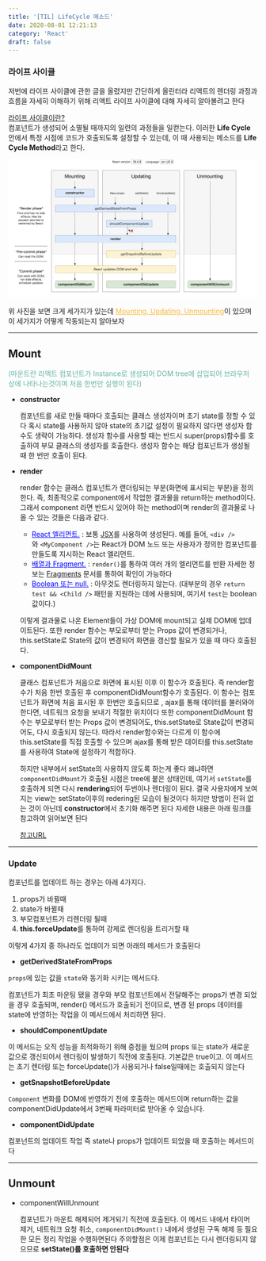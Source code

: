 ```yaml
---
title: '[TIL] LifeCycle 메소드'
date: 2020-08-01 12:21:13
category: 'React'
draft: false
---
```


### 라이프 사이클
저번에 라이프 사이클에 관한 글을 올렸지만 간단하게 올린터라 리액트의 렌더링 과정과 흐름을 자세히 이해하기 위해 리액트 라이프 사이클에 대해 자세히 알아볼려고 한다

<u>라이프 사이클이란?</u><br>
컴포넌트가 생성되어 소멸될 때까지의 일련의 과정들을 일컫는다. 이러한 **Life Cycle** 안에서 특정 시점에 코드가 호출되도록 설정할 수 있는데, 이 때 사용되는 메소드를 **Life Cycle Method**라고 한다.

![](./images/lifecycle.png)

위 사진을 보면 크게 세가지가 있는데 <span style="color: #f6b93b"><u>Mounting, Updating, Unmounting</u></span>이 있으며 이 세가지가 어떻게 작동되는지 알아보자

***

## Mount
<span style="color: #60b4a6">(마운트란 리액트 컴포넌트가 Instance로 생성되어 DOM tree에 삽입되어 브라우저 상에 나타나는것이며 처음 한번만 실행이 된다)</span>

- **constructor**

    컴포넌트를 새로 만들 때마다 호출되는 클래스 생성자이며 초기 state를 정할 수 있다 혹시 state를 사용하지 않아 state의 초기값 설정이 필요하지 않다면 생성자 함수도 생략이 가능하다. 생성자 함수를 사용할 때는 반드시 super(props)함수를 호출하여 부모 클래스의 생성자를 호출한다. 생성자 함수는 해당 컴포넌트가 생성될 때 한 번만 호출이 된다.

- **render**

    render 함수는 클래스 컴포넌트가 랜더링되는 부분(화면에 표시되는 부분)을 정의한다. 즉, 최종적으로 component에서 작업한 결과물을 return하는 method이다. 그래서 component 라면 반드시 있어야 하는 method이며 render의 결과물로 나올 수 있는 것들은 다음과 같다.

    - <span style="color: blue"><u>React 엘리먼트.</u></span> : 보통 [JSX](https://ko.reactjs.org/docs/introducing-jsx.html)를 사용하여 생성된다. 예를 들어, `<div />`와 `<MyComponent />`는 React가 DOM 노드 또는 사용자가 정의한 컴포넌트를 만들도록 지시하는 React 엘리먼트.
    - <span style="color: blue"><u>배열과 Fragment.</u></span> : `render()`를 통하여 여러 개의 엘리먼트를 반환 자세한 정보는 [Fragments](https://ko.reactjs.org/docs/fragments.html) 문서를 통하여 확인이 가능하다
    - <span style="color: blue"><u>Boolean 또는 null.</u></span> : 아무것도 렌더링하지 않는다. (대부분의 경우 `return test && <Child />` 패턴을 지원하는 데에 사용되며, 여기서 `test`는 boolean 값이다.)

    이렇게 결과물로 나온 Element들이 가상 DOM에 mount되고 실제 DOM에 업데이트된다. 또한 render 함수는 부모로부터 받는 Props 값이 변경되거나, this.setState로 State의 값이 변경되어 화면을 갱신할 필요가 있을 때 마다 호출된다.

- **componentDidMount**

    클래스 컴포넌트가 처음으로 화면에 표시된 이후 이 함수가 호출된다. 즉 render함수가 처음 한번 호출된 후 componentDidMount함수가 호출된다. 이 함수는 컴포넌트가 화면에 처음 표시된 후 한번만 호출되므로 , ajax를 통해 데이터를 불러와야 한다면, 네트워크 요청을 보내기 적절한 위치이다 또한 componentDidMount 함수는 부모로부터 받는 Props 값이 변경되어도, this.setState로 State값이 변경되어도, 다시 호출되지 않는다. 따라서 render함수와는 다르게 이 함수에 this.setState를 직접 호출할 수 있으며 ajax를 통해 받은 데이터를 this.setState를 사용하여 State에 설정하기 적합하다.

    하지만  내부에서 setState의 사용하지 않도록 하는게 좋다 왜냐하면 `componentDidMount`가 호출된 시점은 tree에 붙은 상태인데, 여기서 `setState`를 호출하게 되면 다시 **rendering**되어 두번이나 렌더링이 된다. 결국 사용자에게 보여지는 view는 setState이후의 redering된 모습이 될것이다 하지만 방법이 전혀 없는 것이 아닌데 **constructor**에서 초기화 해주면 된다 자세한 내용은 아래 링크를 참고하여 읽어보면 된다<br>

    [참고URL](https://jsdev.kr/t/componentdidmount-setstate/4023)

***

### Update

  컴포넌트를 업데이트 하는 경우는 아래 4가지다.

  1. props가 바뀔때
  2. state가 바뀔때
  3. 부모컴포넌트가 리렌더링 될때
  4. **this.forceUpdate**를 통하여 강제로 렌더링을 트리거할 때

  이렇게 4가지 중 하나라도 업데이가 되면 아래의 메서드가 호출된다

- **getDerivedStateFromProps**

`props`에 있는 값을 `state`와 동기화 시키는 메서드다. 

컴포넌트가 최초 마운팅 됐을 경우와 부모 컴포넌트에서 전달해주는 props가 변경 되었을 경우 호출되며, render() 메서드가 호출되기 전이므로, 변경 된 props 데이터를 state에 반영하는 작업을 이 메서드에서 처리하면 된다.

- **shouldComponentUpdate**

이 메서드는 오직 성능을 최적화하기 위해 중점을 뒀으며 props 또는 state가 새로운 값으로 갱신되어서 렌더링이 발생하기 직전에 호출된다. 기본값은 true이고. 이 메서드는 초기 렌더링 또는 forceUpdate()가 사용되거나 false일때에는 호출되지 않는다 

- **getSnapshotBeforeUpdate**

`Component` 변화를 DOM에 반영하기 전에 호출하는 메서드이며 return하는 값을 componentDidUpdate에서 3번째 파라미터로 받아올 수 있습니다. 

- **componentDidUpdate**

컴포넌트의 업데이트 작업 즉 state나 props가 업데이트 되었을 때 호출하는 메서드이다

***

## Unmount

- componentWillUnmount

  컴포넌트가 마운트 해제되어 제거되기 직전에 호출된다. 이 메서드 내에서 타이머 제거, 네트워크 요청 취소, `componentDidMount()` 내에서 생성된 구독 해제 등 필요한 모든 정리 작업을 수행하면된다 주의할점은 이제 컴포넌트는 다시 렌더링되지 않으므로 **setState()를 호출하면 안된다**